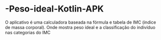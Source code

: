 # -Peso-ideal-Kotlin-APK
O aplicativo é uma calculadora baseada na fórmula e tabela de IMC (índice de massa corporal). Onde mostra  peso ideal e a classificação do indivíduo nas categorias do  IMC
